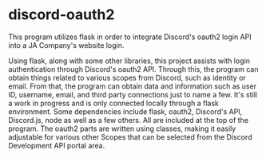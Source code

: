 # discord-oauth2 
This program utilizes flask in order to integrate Discord's oauth2 login API into a JA Company's website login. 

Using flask, along with some other libraries, this project assists with login authentication through Discord's oauth2 API. 
Through this, the program can obtain things related to various scopes from Discord, such as identity or email. From that, 
the program can obtain data and information such as user ID, username, email, and third party connections just to name a few. 
It's still a work in progress and is only connected locally through a flask environment. Some dependencies include flask, oauth2, Discord's API, Discord.js, node as well as a few others. All are included at the top of the program. The oauth2 parts are written using classes, making it easily adjustable for various other Scopes that can be selected from the Discord Development API portal area. 
